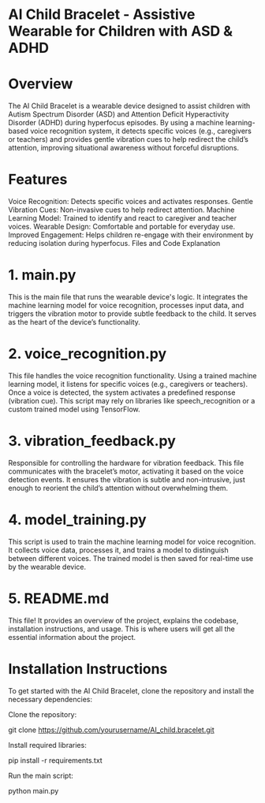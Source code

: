 # AI Child Bracelet - Assistive Wearable for Children with ASD & ADHD


# Overview

The AI Child Bracelet is a wearable device designed to assist children with Autism Spectrum Disorder (ASD) and Attention Deficit Hyperactivity Disorder (ADHD) during hyperfocus episodes. By using a machine learning-based voice recognition system, it detects specific voices (e.g., caregivers or teachers) and provides gentle vibration cues to help redirect the child’s attention, improving situational awareness without forceful disruptions.

# Features

Voice Recognition: Detects specific voices and activates responses.
Gentle Vibration Cues: Non-invasive cues to help redirect attention.
Machine Learning Model: Trained to identify and react to caregiver and teacher voices.
Wearable Design: Comfortable and portable for everyday use.
Improved Engagement: Helps children re-engage with their environment by reducing isolation during hyperfocus.
Files and Code Explanation

# 1. main.py
This is the main file that runs the wearable device's logic. It integrates the machine learning model for voice recognition, processes input data, and triggers the vibration motor to provide subtle feedback to the child. It serves as the heart of the device’s functionality.

# 2. voice_recognition.py
This file handles the voice recognition functionality. Using a trained machine learning model, it listens for specific voices (e.g., caregivers or teachers). Once a voice is detected, the system activates a predefined response (vibration cue). This script may rely on libraries like speech_recognition or a custom trained model using TensorFlow.

# 3. vibration_feedback.py
Responsible for controlling the hardware for vibration feedback. This file communicates with the bracelet’s motor, activating it based on the voice detection events. It ensures the vibration is subtle and non-intrusive, just enough to reorient the child’s attention without overwhelming them.

# 4. model_training.py
This script is used to train the machine learning model for voice recognition. It collects voice data, processes it, and trains a model to distinguish between different voices. The trained model is then saved for real-time use by the wearable device.

# 5. README.md
This file! It provides an overview of the project, explains the codebase, installation instructions, and usage. This is where users will get all the essential information about the project.

# Installation Instructions
To get started with the AI Child Bracelet, clone the repository and install the necessary dependencies:

Clone the repository:

git clone https://github.com/yourusername/AI_child.bracelet.git


Install required libraries:


pip install -r requirements.txt


Run the main script:


python main.py

